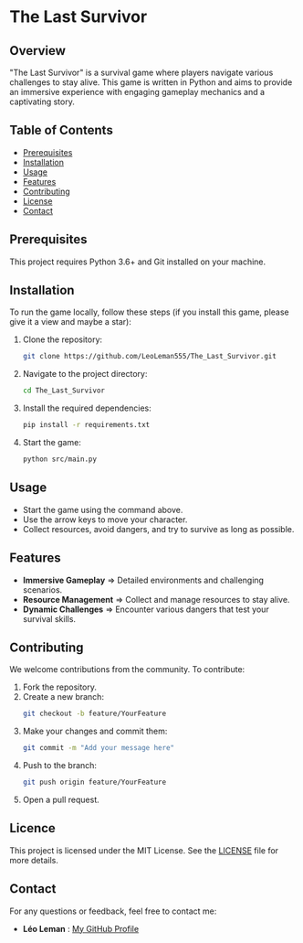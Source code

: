 # The Last Survivor

## Overview

"The Last Survivor" is a survival game where players navigate various challenges to stay alive. This game is written in Python and aims to provide an immersive experience with engaging gameplay mechanics and a captivating story.

## Table of Contents

- [Prerequisites](#prerequisites)
- [Installation](#installation)
- [Usage](#usage)
- [Features](#features)
- [Contributing](#contributing)
- [License](#license)
- [Contact](#contact)

## Prerequisites

This project requires Python 3.6+ and Git installed on your machine.

## Installation

To run the game locally, follow these steps (if you install this game, please give it a view and maybe a star):

1. Clone the repository:
   ```bash
   git clone https://github.com/LeoLeman555/The_Last_Survivor.git
   ```
2. Navigate to the project directory:
   ```bash
   cd The_Last_Survivor
   ```
3. Install the required dependencies:
   ```bash
   pip install -r requirements.txt
   ```
4. Start the game:
   ```bash
   python src/main.py
   ```

## Usage

- Start the game using the command above.
- Use the arrow keys to move your character.
- Collect resources, avoid dangers, and try to survive as long as possible.

## Features

- **Immersive Gameplay** => Detailed environments and challenging scenarios.
- **Resource Management** => Collect and manage resources to stay alive.
- **Dynamic Challenges** => Encounter various dangers that test your survival skills.

## Contributing

We welcome contributions from the community. To contribute:

1. Fork the repository.
2. Create a new branch:
   ```bash
   git checkout -b feature/YourFeature
   ```
3. Make your changes and commit them:
   ```bash
   git commit -m "Add your message here"
   ```
4. Push to the branch:
   ```bash
   git push origin feature/YourFeature
   ```
5. Open a pull request.

## Licence

This project is licensed under the MIT License. See the [LICENSE](LICENSE) file for more details.

## Contact

For any questions or feedback, feel free to contact me:

- **Léo Leman** : [My GitHub Profile](https://github.com/LeoLeman555)
